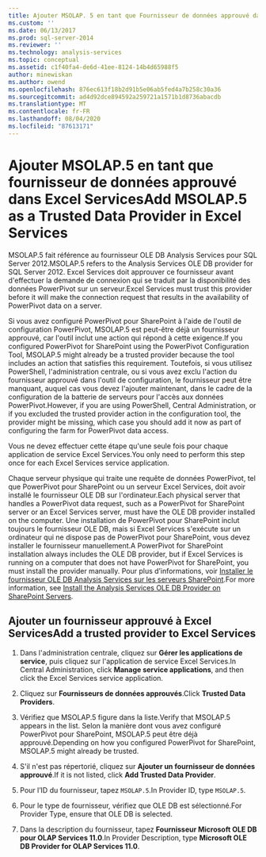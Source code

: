 ```yaml
---
title: Ajouter MSOLAP. 5 en tant que Fournisseur de données approuvé dans Excel Services | Microsoft Docs
ms.custom: ''
ms.date: 06/13/2017
ms.prod: sql-server-2014
ms.reviewer: ''
ms.technology: analysis-services
ms.topic: conceptual
ms.assetid: c1f40fa4-de6d-41ee-8124-14b4d65988f5
author: minewiskan
ms.author: owend
ms.openlocfilehash: 876ec613f18b2d91b5e06ab5fed4a7b258c30a36
ms.sourcegitcommit: ad4d92dce894592a259721a1571b1d8736abacdb
ms.translationtype: MT
ms.contentlocale: fr-FR
ms.lasthandoff: 08/04/2020
ms.locfileid: "87613171"
---
```

# <a name="add-msolap5-as-a-trusted-data-provider-in-excel-services"></a><span data-ttu-id="a078d-102">Ajouter MSOLAP.5 en tant que fournisseur de données approuvé dans Excel Services</span><span class="sxs-lookup"><span data-stu-id="a078d-102">Add MSOLAP.5 as a Trusted Data Provider in Excel Services</span></span>
  <span data-ttu-id="a078d-103">MSOLAP.5 fait référence au fournisseur OLE DB Analysis Services pour SQL Server 2012.</span><span class="sxs-lookup"><span data-stu-id="a078d-103">MSOLAP.5 refers to the Analysis Services OLE DB provider for SQL Server 2012.</span></span> <span data-ttu-id="a078d-104">Excel Services doit approuver ce fournisseur avant d'effectuer la demande de connexion qui se traduit par la disponibilité des données PowerPivot sur un serveur.</span><span class="sxs-lookup"><span data-stu-id="a078d-104">Excel Services must trust this provider before it will make the connection request that results in the availability of PowerPivot data on a server.</span></span>  
  
 <span data-ttu-id="a078d-105">Si vous avez configuré PowerPivot pour SharePoint à l'aide de l'outil de configuration PowerPivot, MSOLAP.5 est peut-être déjà un fournisseur approuvé, car l'outil inclut une action qui répond à cette exigence.</span><span class="sxs-lookup"><span data-stu-id="a078d-105">If you configured PowerPivot for SharePoint using the PowerPivot Configuration Tool, MSOLAP.5 might already be a trusted provider because the tool includes an action that satisfies this requirement.</span></span> <span data-ttu-id="a078d-106">Toutefois, si vous utilisez PowerShell, l'administration centrale, ou si vous avez exclu l'action du fournisseur approuvé dans l'outil de configuration, le fournisseur peut être manquant, auquel cas vous devez l'ajouter maintenant, dans le cadre de la configuration de la batterie de serveurs pour l'accès aux données PowerPivot.</span><span class="sxs-lookup"><span data-stu-id="a078d-106">However, if you are using PowerShell, Central Administration, or if you excluded the trusted provider action in the configuration tool, the provider might be missing, which case you should add it now as part of configuring the farm for PowerPivot data access.</span></span>  
  
 <span data-ttu-id="a078d-107">Vous ne devez effectuer cette étape qu'une seule fois pour chaque application de service Excel Services.</span><span class="sxs-lookup"><span data-stu-id="a078d-107">You only need to perform this step once for each Excel Services service application.</span></span>  
  
 <span data-ttu-id="a078d-108">Chaque serveur physique qui traite une requête de données PowerPivot, tel que PowerPivot pour SharePoint ou un serveur Excel Services, doit avoir installé le fournisseur OLE DB sur l'ordinateur.</span><span class="sxs-lookup"><span data-stu-id="a078d-108">Each physical server that handles a PowerPivot data request, such as a PowerPivot for SharePoint server or an Excel Services server, must have the OLE DB provider installed on the computer.</span></span> <span data-ttu-id="a078d-109">Une installation de PowerPivot pour SharePoint inclut toujours le fournisseur OLE DB, mais si Excel Services s'exécute sur un ordinateur qui ne dispose pas de PowerPivot pour SharePoint, vous devez installer le fournisseur manuellement.</span><span class="sxs-lookup"><span data-stu-id="a078d-109">A PowerPivot for SharePoint installation always includes the OLE DB provider, but if Excel Services is running on a computer that does not have PowerPivot for SharePoint, you must install the provider manually.</span></span> <span data-ttu-id="a078d-110">Pour plus d’informations, voir [Installer le fournisseur OLE DB Analysis Services sur les serveurs SharePoint](../../sql-server/install/install-the-analysis-services-ole-db-provider-on-sharepoint-servers.md).</span><span class="sxs-lookup"><span data-stu-id="a078d-110">For more information, see [Install the Analysis Services OLE DB Provider on SharePoint Servers](../../sql-server/install/install-the-analysis-services-ole-db-provider-on-sharepoint-servers.md).</span></span>  
  
## <a name="add-a-trusted-provider-to-excel-services"></a><span data-ttu-id="a078d-111">Ajouter un fournisseur approuvé à Excel Services</span><span class="sxs-lookup"><span data-stu-id="a078d-111">Add a trusted provider to Excel Services</span></span>  
  
1.  <span data-ttu-id="a078d-112">Dans l'administration centrale, cliquez sur **Gérer les applications de service**, puis cliquez sur l'application de service Excel Services.</span><span class="sxs-lookup"><span data-stu-id="a078d-112">In Central Administration, click **Manage service applications**, and then click the Excel Services service application.</span></span>  
  
2.  <span data-ttu-id="a078d-113">Cliquez sur **Fournisseurs de données approuvés**.</span><span class="sxs-lookup"><span data-stu-id="a078d-113">Click **Trusted Data Providers**.</span></span>  
  
3.  <span data-ttu-id="a078d-114">Vérifiez que MSOLAP.5 figure dans la liste.</span><span class="sxs-lookup"><span data-stu-id="a078d-114">Verify that MSOLAP.5 appears in the list.</span></span> <span data-ttu-id="a078d-115">Selon la manière dont vous avez configuré PowerPivot pour SharePoint, MSOLAP.5 peut être déjà approuvé.</span><span class="sxs-lookup"><span data-stu-id="a078d-115">Depending on how you configured PowerPivot for SharePoint, MSOLAP.5 might already be trusted.</span></span>  
  
4.  <span data-ttu-id="a078d-116">S'il n'est pas répertorié, cliquez sur **Ajouter un fournisseur de données approuvé**.</span><span class="sxs-lookup"><span data-stu-id="a078d-116">If it is not listed, click **Add Trusted Data Provider**.</span></span>  
  
5.  <span data-ttu-id="a078d-117">Pour l’ID du fournisseur, tapez `MSOLAP.5`.</span><span class="sxs-lookup"><span data-stu-id="a078d-117">In Provider ID, type `MSOLAP.5`.</span></span>  
  
6.  <span data-ttu-id="a078d-118">Pour le type de fournisseur, vérifiez que OLE DB est sélectionné.</span><span class="sxs-lookup"><span data-stu-id="a078d-118">For Provider Type, ensure that OLE DB is selected.</span></span>  
  
7.  <span data-ttu-id="a078d-119">Dans la description du fournisseur, tapez **Fournisseur Microsoft OLE DB pour OLAP Services 11.0**.</span><span class="sxs-lookup"><span data-stu-id="a078d-119">In Provider Description, type **Microsoft OLE DB Provider for OLAP Services 11.0**.</span></span>  
  
  

